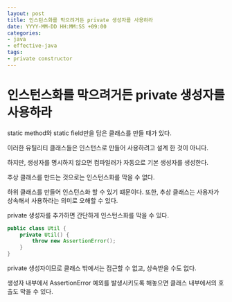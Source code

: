 ```yaml
---
layout: post
title: 인스턴스화를 막으려거든 private 생성자를 사용하라
date: YYYY-MM-DD HH:MM:SS +09:00
categories:
- java
- effective-java
tags:
- private constructor
---
```


# 인스턴스화를 막으려거든 private 생성자를 사용하라

static method와 static field만을 담은 클래스를 만들 때가 있다.

이러한 유틸리티 클래스들은 인스턴스로 만들어 사용하려고 설계 한 것이 아니다.

하지만, 생성자를 명시하지 않으면 컴파일러가 자동으로 기본 생성자를 생성한다.

추상 클래스를 만드는 것으로는 인스턴스화를 막을 수 없다.

하위 클래스를 만들어 인스턴스화 할 수 있기 떄문이다. 또한, 추상 클래스는 사용자가 상속해서 사용하라는 의미로 오해할 수 있다.

private 생성자를 추가하면 간단하게 인스턴스화를 막을 수 있다.

```java
public class Util {
	private Util() {
		throw new AssertionError();
	}
}
```

private 생성자이므로 클래스 밖에서는 접근할 수 없고, 상속받을 수도 없다.

생성자 내부에서 AssertionError 예외를 발생시키도록 해놓으면 클래스 내부에서의 호출도 막을 수 있다.
